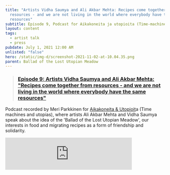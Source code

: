 ```yaml
---
title: "Artists Vidha Saumya and Ali Akbar Mehta: Recipes come together from
  resources - and we are not living in the world where everybody have the same
  resources"
subtitle: Episode 9, Podcast for Aikakoneita ja utopioita (Time-machines and utopias)
layout: content
tags:
  - artist talk
  - press
pubdate: July 1, 2021 12:00 AM
unlisted: "false"
hero: /static/img-d/screenshot-2021-11-02-at-10.04.35.png
parent: Ballad of the Lost Utopian Meadow
---
```

> ### [Episode 9: Artists Vidha Saumya and Ali Akbar Mehta: "Recipes come together from resources - and we are not living in the world where everybody have the same resources"](https://aikakoneitajautopioita.fi/podcast/episode-9-artists-vidha-saumya-and-ali-akbar-mehta-recipes-come-together-from-resources-and-we-are-not-living-in-the-world-where)

Podcast recorded by Meri Parkkinen for [Aikakoneita & Utopioit](https://aikakoneitajautopioita.fi/)a (Time machines and utopias), where artists Ali Akbar Mehta and Vidha Saumya speak about the idea of the 'Ballad of the Lost Utopian Meadow', our interests in food and migrating recipes as a form of friendship and solidarity.

<iframe src="https://anchor.fm/aikakoneita-ja-utopioita/embed/episodes/Episode-9-Artists-Vidha-Saumya-and-Ali-Akbar-Mehta-Recipes-come-together-from-resources---and-we-are-not-living-in-the-world-where-everybody-have-the-same-resources-e13lapf/a-a613gim" height="102px" width="400px" frameborder="0" scrolling="no"></iframe>